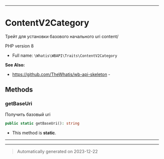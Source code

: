 ***

# ContentV2Category

Трейт для установки
базового начального
uri content/

PHP version 8

* Full name: `\Whatis\WBAPI\Traits\ContentV2Category`

**See Also:**

* https://github.com/TheWhatis/wb-api-skeleton - 




## Methods


### getBaseUri

Получить базовый uri

```php
public static getBaseUri(): string
```



* This method is **static**.








***

***
> Automatically generated on 2023-12-22


